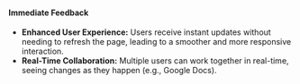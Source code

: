 #### Immediate Feedback
- **Enhanced User Experience:** Users receive instant updates without needing to refresh the page, leading to a smoother and more responsive interaction.
- **Real-Time Collaboration:** Multiple users can work together in real-time, seeing changes as they happen (e.g., Google Docs).